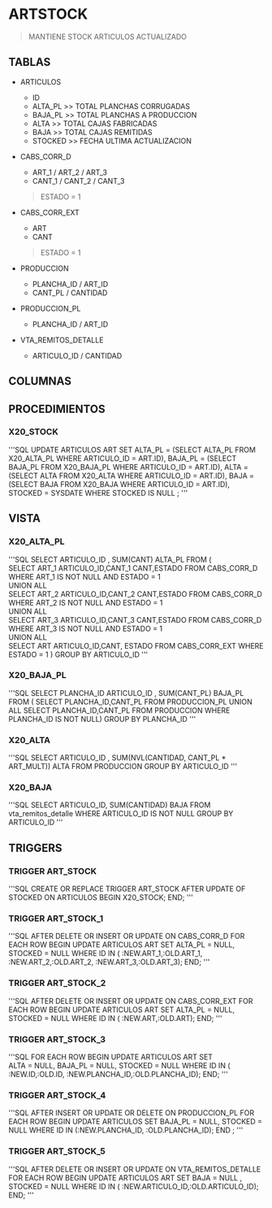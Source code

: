 # ARTSTOCK
> MANTIENE STOCK ARTICULOS ACTUALIZADO 

## TABLAS 
* ARTICULOS
  * ID
  * ALTA_PL  >> TOTAL PLANCHAS CORRUGADAS
  * BAJA_PL  >> TOTAL PLANCHAS A PRODUCCION
  * ALTA   	>> TOTAL CAJAS FABRICADAS
  * BAJA    >> TOTAL CAJAS REMITIDAS
  * STOCKED >> FECHA ULTIMA ACTUALIZACION

* CABS_CORR_D
  * ART_1 / ART_2 / ART_3
  * CANT_1 / CANT_2 / CANT_3 
  > ESTADO = 1
  
* CABS_CORR_EXT
  * ART
  * CANT
  > ESTADO = 1  

* PRODUCCION
  * PLANCHA_ID / ART_ID
  * CANT_PL    / CANTIDAD  
  
* PRODUCCION_PL
  * PLANCHA_ID / ART_ID

* VTA_REMITOS_DETALLE
  * ARTICULO_ID / CANTIDAD
  
## COLUMNAS

## PROCEDIMIENTOS

### X20_STOCK 
'''SQL
UPDATE ARTICULOS ART
    SET 
     ALTA_PL = (SELECT ALTA_PL FROM X20_ALTA_PL WHERE ARTICULO_ID = ART.ID),
     BAJA_PL = (SELECT BAJA_PL FROM X20_BAJA_PL WHERE ARTICULO_ID = ART.ID),
     ALTA = (SELECT ALTA FROM X20_ALTA WHERE ARTICULO_ID = ART.ID),
     BAJA = (SELECT BAJA FROM X20_BAJA WHERE ARTICULO_ID = ART.ID),
     STOCKED = SYSDATE
     WHERE STOCKED IS NULL
     ;
'''

## VISTA

### X20_ALTA_PL
'''SQL
SELECT ARTICULO_ID , SUM(CANT) ALTA_PL FROM (  
SELECT ART_1 ARTICULO_ID,CANT_1 CANT,ESTADO 
  FROM CABS_CORR_D     WHERE ART_1 IS NOT NULL AND ESTADO = 1     
  UNION ALL        
  SELECT ART_2 ARTICULO_ID,CANT_2 CANT,ESTADO 
  FROM CABS_CORR_D     WHERE ART_2 IS NOT NULL AND ESTADO = 1        
  UNION ALL        
  SELECT ART_3 ARTICULO_ID,CANT_3 CANT,ESTADO 
  FROM CABS_CORR_D     WHERE ART_3 IS NOT NULL AND ESTADO = 1        
  UNION ALL        
  SELECT ART ARTICULO_ID,CANT, ESTADO 
  FROM CABS_CORR_EXT
  WHERE ESTADO = 1
  ) 
GROUP BY ARTICULO_ID
'''

### X20_BAJA_PL
'''SQL
SELECT PLANCHA_ID ARTICULO_ID , SUM(CANT_PL) BAJA_PL FROM (
SELECT PLANCHA_ID,CANT_PL FROM PRODUCCION_PL
UNION ALL
SELECT PLANCHA_ID,CANT_PL FROM PRODUCCION
WHERE PLANCHA_ID IS NOT NULL)
GROUP BY PLANCHA_ID
'''

### X20_ALTA
'''SQL
SELECT  ARTICULO_ID , 
    SUM(NVL(CANTIDAD, CANT_PL * ART_MULT)) ALTA
FROM PRODUCCION
    GROUP BY ARTICULO_ID
'''	

### X20_BAJA
'''SQL 
SELECT ARTICULO_ID,
	SUM(CANTIDAD) BAJA
FROM vta_remitos_detalle
WHERE ARTICULO_ID IS NOT NULL
	GROUP BY ARTICULO_ID
''' 

## TRIGGERS

### TRIGGER ART_STOCK 
'''SQL 
CREATE OR REPLACE TRIGGER ART_STOCK 
AFTER UPDATE OF STOCKED ON ARTICULOS 
BEGIN
	X20_STOCK;
END;
'''

### TRIGGER ART_STOCK_1 
'''SQL
AFTER DELETE OR INSERT OR UPDATE 
	ON CABS_CORR_D 
FOR EACH ROW 
BEGIN
  UPDATE ARTICULOS ART
    SET 
    ALTA_PL = NULL,
    STOCKED = NULL
     WHERE ID IN (
        :NEW.ART_1,:OLD.ART_1,
        :NEW.ART_2,:OLD.ART_2,
        :NEW.ART_3,:OLD.ART_3);
END;
'''

### TRIGGER ART_STOCK_2
'''SQL 
AFTER DELETE OR INSERT OR UPDATE 
	ON CABS_CORR_EXT
FOR EACH ROW 
BEGIN
  UPDATE ARTICULOS ART
    SET 
    ALTA_PL = NULL,
    STOCKED = NULL
     WHERE ID IN (
        :NEW.ART,:OLD.ART);
END;
'''

### TRIGGER ART_STOCK_3 
'''SQL
FOR EACH ROW 
BEGIN
  UPDATE ARTICULOS ART
    SET  
     ALTA = NULL,
     BAJA_PL = NULL,
     STOCKED = NULL
     WHERE ID IN (
        :NEW.ID,:OLD.ID,
        :NEW.PLANCHA_ID,:OLD.PLANCHA_ID);
END;
'''

### TRIGGER ART_STOCK_4
'''SQL
AFTER INSERT OR UPDATE OR DELETE
    ON PRODUCCION_PL
FOR EACH ROW
BEGIN
    UPDATE ARTICULOS
     SET    BAJA_PL = NULL,
            STOCKED = NULL
     WHERE ID IN (:NEW.PLANCHA_ID, :OLD.PLANCHA_ID);
END ;
'''

### TRIGGER ART_STOCK_5
'''SQL
AFTER DELETE OR INSERT OR UPDATE 
	ON VTA_REMITOS_DETALLE 
FOR EACH ROW 
BEGIN
  UPDATE ARTICULOS ART
    SET 
	 BAJA = NULL ,
     STOCKED = NULL
     WHERE ID IN (
		:NEW.ARTICULO_ID,:OLD.ARTICULO_ID);
END;
'''